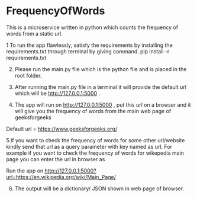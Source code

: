 # FrequencyOfWords
This is a microservice written in python which counts the frequency of words from a static url. 

1 To run the app flawlessly, satisfy the requirements by installing the requirements.txt through terminal by giving command. 
	 pip install -r requirements.txt
   
2. Please run the main.py file which is the python file and is placed in the root folder.

3. After running the main.py file in a terminal it will provide the default url which will be http://127.0.0.1:5000 .

4. The app will run on http://127.0.0.1:5000 , put this url on a browser and it will give you the frequency of words from the main web page of geeksforgeeks

Default url = https://www.geeksforgeeks.org/

5.If you want to check the frequency of words for some other url/website kindly send that url as a query parameter with key named as url. For example if you want to check the frequency of words for wikepedia main page you can enter the url in browser as

Run the app on http://127.0.0.1:5000?url=https://en.wikipedia.org/wiki/Main_Page/

6. The output will be a dictionary/ JSON shown in web page of browser.

